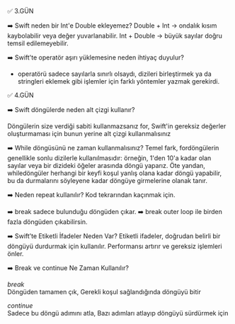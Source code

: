 ✅ 3.GÜN

➡️ Swift neden bir Int'e Double ekleyemez?
Double + Int → ondalık kısım kaybolabilir veya değer yuvarlanabilir.
Int + Double → büyük sayılar doğru temsil edilemeyebilir.

➡️ Swift'te operatör aşırı yüklemesine neden ihtiyaç duyulur?
+ operatörü sadece sayılarla sınırlı olsaydı, dizileri birleştirmek ya da stringleri eklemek gibi işlemler için farklı yöntemler yazmak gerekirdi.


✅ 4.GÜN

➡️ Swift döngülerde neden alt çizgi kullanır?

Döngülerin size verdiği sabiti kullanmazsanız for, Swift'in gereksiz değerler 
oluşturmaması için bunun yerine alt çizgi kullanmalısınız


➡️ While döngüsünü ne zaman kullanmalısınız?
Temel fark, fordöngülerin genellikle sonlu dizilerle kullanılmasıdır: örneğin, 
1'den 10'a kadar olan sayılar veya bir dizideki öğeler arasında döngü yaparız. 
Öte yandan, whiledöngüler herhangi bir keyfi koşul yanlış olana kadar döngü 
yapabilir, bu da durmalarını söyleyene kadar döngüye girmelerine olanak tanır.



➡️ Neden repeat kullanılır?
Kod tekrarından kaçınmak için.



➡️ break sadece bulunduğu döngüden çıkar.
➡️ break outer loop ile birden fazla döngüden çıkabilirsin.




➡️ Swift’te Etiketli İfadeler Neden Var?
Etiketli ifadeler, doğrudan belirli bir döngüyü durdurmak için kullanılır.
Performansı artırır ve gereksiz işlemleri önler.


➡️ Break ve continue Ne Zaman Kullanılır?

*break*   
Döngüden tamamen çık, Gerekli koşul sağlandığında döngüyü bitir

*continue*   
Sadece bu döngü adımını atla, Bazı adımları atlayıp döngüyü sürdürmek için
